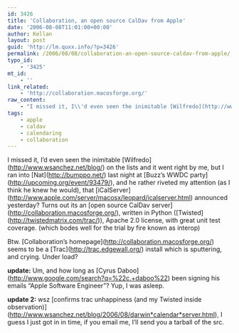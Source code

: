 ```yaml
---
id: 3426
title: 'Collaboration, an open source CalDav from Apple'
date: '2006-08-08T11:01:00+00:00'
author: Kellan
layout: post
guid: 'http://lm.quxx.info/?p=3426'
permalink: /2006/08/08/collaboration-an-open-source-caldav-from-apple/
typo_id:
    - '3425'
mt_id:
    - ''
link_related:
    - 'http://collaboration.macosforge.org/'
raw_content:
    - "I missed it, I\\'d even seen the inimitable [Wilfredo](http://www.wsanchez.net/blog/) on the lists and it went right by me, but I ran into [Nat](http://bumppo.net/) last night at [Buzz\\'s WWDC party](http://upcoming.org/event/93479/), and he rather riveted my attention (as I think he knew he would), that [iCalServer](http://www.apple.com/server/macosx/leopard/icalserver.html) announced yesterday?  Turns out its an [open source CalDav server](http://collaboration.macosforge.org/), written in Python ([Twisted](http://twistedmatrix.com/trac/)), Apache 2.0 license, with great unit test coverage.  (which bodes well for the trial by fire known as interop)\r\n\r\nBtw. [Collaboration\\'s homepage](http://collaboration.macosforge.org/) seems to be a [Trac](http://trac.edgewall.org/) install which is sputtering, and crying. Under load?\r\n\r\n**update:** Um, and how long as [Cyrus Daboo](http://www.google.com/search?q=%22c.+daboo%22) been signing his emails \\\"Apple Software Engineer\\\"?  Yup, I was asleep.\r\n\r\n**update 2:** wsz [confirms trac unhappiness (and my Twisted inside observation)](http://www.wsanchez.net/blog/2006/08/darwin_calendar_server.html), I guess I just got in in time, if you email me, I\\'ll send you a tarball of the src."
tags:
    - apple
    - caldav
    - calendaring
    - collaboration
---
```


I missed it, I’d even seen the inimitable \[Wilfredo\](http://www.wsanchez.net/blog/) on the lists and it went right by me, but I ran into \[Nat\](http://bumppo.net/) last night at \[Buzz’s WWDC party\](http://upcoming.org/event/93479/), and he rather riveted my attention (as I think he knew he would), that \[iCalServer\](http://www.apple.com/server/macosx/leopard/icalserver.html) announced yesterday? Turns out its an \[open source CalDav server\](http://collaboration.macosforge.org/), written in Python (\[Twisted\](http://twistedmatrix.com/trac/)), Apache 2.0 license, with great unit test coverage. (which bodes well for the trial by fire known as interop)

Btw. \[Collaboration’s homepage\](http://collaboration.macosforge.org/) seems to be a \[Trac\](http://trac.edgewall.org/) install which is sputtering, and crying. Under load?

**update:** Um, and how long as \[Cyrus Daboo\](http://www.google.com/search?q=%22c.+daboo%22) been signing his emails “Apple Software Engineer”? Yup, I was asleep.

**update 2:** wsz \[confirms trac unhappiness (and my Twisted inside observation)\](http://www.wsanchez.net/blog/2006/08/darwin*calendar*server.html), I guess I just got in in time, if you email me, I’ll send you a tarball of the src.